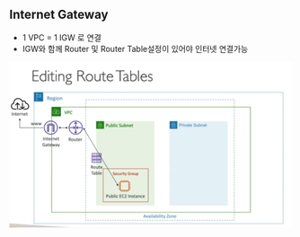 ## Internet Gateway
- 1 VPC = 1 IGW 로 연결
- IGW와 함께 Router 및 Router Table설정이 있어야 인터넷 연결가능

<img width="600" src="./img/img_5.png">
